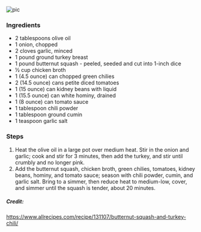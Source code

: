 # 
![pic](../../docs/assets/images/**.jpg)

### Ingredients
* 2 tablespoons olive oil
* 1 onion, chopped
* 2 cloves garlic, minced
* 1 pound ground turkey breast
* 1 pound butternut squash - peeled, seeded and cut into 1-inch dice
* ½ cup chicken broth
* 1 (4.5 ounce) can chopped green chilies
* 2 (14.5 ounce) cans petite diced tomatoes
* 1 (15 ounce) can kidney beans with liquid
* 1 (15.5 ounce) can white hominy, drained
* 1 (8 ounce) can tomato sauce
* 1 tablespoon chili powder
* 1 tablespoon ground cumin
* 1 teaspoon garlic salt



### Steps
1. Heat the olive oil in a large pot over medium heat. Stir in the onion and garlic; cook and stir for 3 minutes, then add the turkey, and stir until crumbly and no longer pink.
2. Add the butternut squash, chicken broth, green chilies, tomatoes, kidney beans, hominy, and tomato sauce; season with chili powder, cumin, and garlic salt. Bring to a simmer, then reduce heat to medium-low, cover, and simmer until the squash is tender, about 20 minutes.




##### Credit:
https://www.allrecipes.com/recipe/131107/butternut-squash-and-turkey-chili/